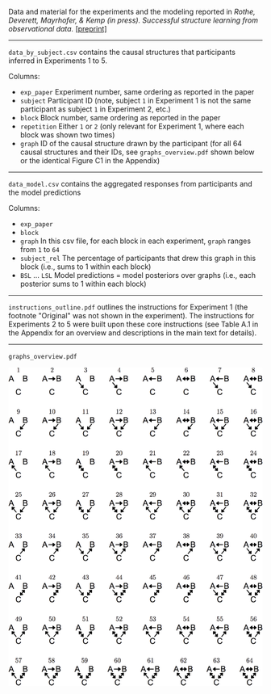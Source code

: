 Data and material for the experiments and the modeling reported in _Rothe, Deverett, Mayrhofer, & Kemp (in press). Successful structure learning from observational data._ [[preprint]](https://psyarxiv.com/yqve9/)

------

`data_by_subject.csv` contains the causal structures that participants inferred in Experiments 1 to 5.

Columns:

- `exp_paper` Experiment number, same ordering as reported in the paper
- `subject` Participant ID (note, subject `1` in Experiment 1 is not the same participant as subject `1` in Experiment 2, etc.)
- `block` Block number, same ordering as reported in the paper
- `repetition` Either `1` or `2` (only relevant for Experiment 1, where each block was shown two times)
- `graph` ID of the causal structure drawn by the participant (for all 64 causal structures and their IDs, see `graphs_overview.pdf` shown below or the identical Figure C1 in the Appendix)

------

`data_model.csv` contains the aggregated responses from participants and the model predictions

Columns:

- `exp_paper`
- `block`
- `graph` In this csv file, for each block in each experiment, `graph` ranges from `1` to `64`
- `subject_rel` The percentage of participants that drew this graph in this block (i.e., sums to 1 within each block)
- `BSL` ... `LSL` Model predictions  = model posteriors over graphs (i.e., each posterior sums to 1 within each block)

-------

`instructions_outline.pdf` outlines the instructions for Experiment 1 (the footnote "Original" was not shown in the experiment). The instructions for Experiments 2 to 5  were built upon these core instructions (see Table A.1 in the Appendix for an overview and descriptions in the main text for details).

-------

`graphs_overview.pdf` 

![Context 1-18](graphs_overview.png)
